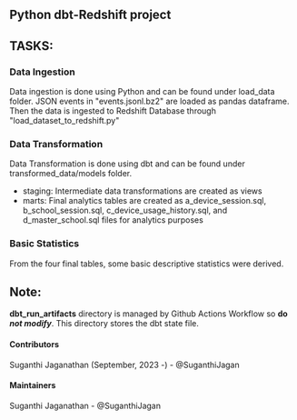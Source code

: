 ## Python dbt-Redshift project
## TASKS: 

### Data Ingestion
Data ingestion is done using Python and can be found under load_data folder.
JSON events in "events.jsonl.bz2" are loaded as pandas dataframe. Then the data is ingested to Redshift Database through "load_dataset_to_redshift.py"

### Data Transformation
Data Transformation is done using dbt and can be found under transformed_data/models folder.
- staging: Intermediate data transformations are created as views
- marts:   Final analytics tables are created as a_device_session.sql, b_school_session.sql, c_device_usage_history.sql, and d_master_school.sql files for analytics purposes

### Basic Statistics
From the four final tables, some basic descriptive statistics were derived.

## Note:
**dbt_run_artifacts** directory is managed by Github Actions Workflow so **do _not modify_**. This directory stores the dbt state file.

#### Contributors
Suganthi Jaganathan (September, 2023 -) - @SuganthiJagan

#### Maintainers
Suganthi Jaganathan - @SuganthiJagan
